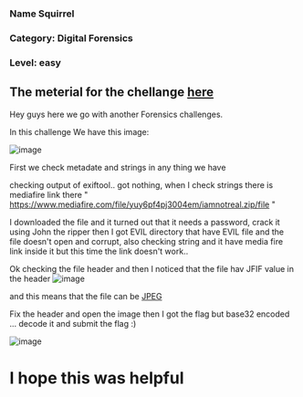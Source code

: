### Name Squirrel
### Category: Digital Forensics
### Level: easy
## The meterial for the chellange <a href="https://drive.google.com/file/d/1vnVepy7harBHCWaY2nVzjXG1pZGwQ0tx/view?usp=sharing">here</a>

Hey guys here we go with another Forensics challenges.

In this challenge We have this image:

![image](https://user-images.githubusercontent.com/95076839/159137091-1d867acb-1284-484f-b3cf-9e7459f29d48.png)

First we check metadate and strings in any thing we have

checking output of exiftool.. got nothing, when I check strings there is mediafire link there 
" https://www.mediafire.com/file/yuy6pf4pj3004em/iamnotreal.zip/file "

I downloaded the file and it turned out that it needs a password, crack it using John the ripper then I got EVIL directory that have EVIL file and the file doesn't open and corrupt, also checking string and it have media fire link inside it but this time the link doesn't work..

Ok checking the file header and then I noticed that the file hav JFIF value in the header
![image](https://user-images.githubusercontent.com/95076839/159137185-f0856894-4d3e-41e0-8774-7078e1f23817.png)

and this means that the file can be <a href="https://en.wikipedia.org/wiki/JPEG_File_Interchange_Format">JPEG</a>


Fix the header and open the image then I got the flag but base32 encoded ... decode it and submit the flag :)

![image](https://user-images.githubusercontent.com/95076839/159137235-c64119c9-c5b8-4dc2-991a-8737e4433af5.png)

# I hope this was helpful
